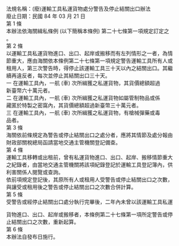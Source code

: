 法規名稱：(廢)運輸工具私運貨物處分警告及停止結關出口辦法  
廢止日期：民國 84 年 03 月 21 日  
第 1 條  
本辦法依海關緝私條例 (以下簡稱本條例) 第二十七條第一項規定訂定之  
。  
第 2 條  
以運輸工具私運貨物進口、出口、起岸或搬移而有左列情形之一者，為情  
節重大，應由海關依本條例第二十七條第一項規定警告運輸工具所有人或  
租用人，第三次警告時，得停止該運輸工具三十天以內之結關出口。其繼  
續再違反者，每次並停止其結關出口三十天。  
一 在運輸工具內，一航 (車) 次所緝獲之私運貨物，其貨價總額超過  
新臺幣六十萬元者。  
二 在運輸工具內，一航 (車) 次所緝獲之私運貨物如屬管制物品或係  
藏匿於特製之密窩內，其貨價總額超過新臺幣三十萬元者。  
三 在運輸工具內，一航 (車) 次所緝獲之私運貨物，有槍械彈藥或毒  
品者。  
第 3 條  
海關依前條規定為警告或停止結關出口之處分者，應將其情節及處分報由  
財政部關稅總局函請當地交通主管機關登記備查。  
第 4 條  
運輸工具移轉或出租前，曾有私運貨物進口、出口、起岸、搬移情節重大  
之紀錄者，由當地交通主管機關將該項紀錄登記於運輸工具登記簿內，供  
利害關係人閱覽或查詢。  
依前項規定登記後，其原所有人或租用人受警告或停止結關出口之次數，  
與讓受或租用後之警告或停止結關出口之次數合併計算。  
第 5 條  
受警告或經停止結關出口處分執行完畢後，二年內未曾以該運輸工具私運  


貨物進口、出口、起岸或搬移者，本條例第二十七條第一項所定警告或停  
止結關出口之次數，重新起算。  
第 6 條  
本辦法自發布日施行。  


